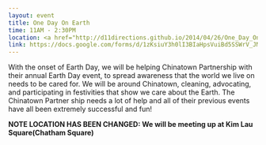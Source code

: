 ```yaml
---
layout: event
title: One Day On Earth
time: 11AM - 2:30PM
location: <a href="http://d11directions.github.io/2014/04/26/One_Day_On_Earth/">Kim Lau Square(Chatham Square)</a>
link: https://docs.google.com/forms/d/1zKsiuY3h0lI3BIaHpsVuiBd5SSWrV_JMapjT8mwFA0E/viewform
---
```

With the onset of Earth Day, we will be helping Chinatown Partnership with their annual Earth Day event, to spread awareness that the world we live on needs to be cared for. We will be around Chinatown, cleaning, advocating, and participating in festivities that show we care about the Earth. The Chinatown Partner ship needs a lot of help and all of their previous events have all been extremely successful and fun!

**NOTE LOCATION HAS BEEN CHANGED: We will be meeting up at Kim Lau Square(Chatham Square)**

